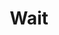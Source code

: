 ---
name: Wait
title: Wait
description: Will make the code wait for specified amount of time, in ms
example: |
    using System;
    public class CPHInline
    {
        public bool Execute()
        {
            CPH.SendMessage("This is the first message.");
            
            //Wait 5 seconds
            CPH.Wait(5000);
            
            CPH.SendMessage("This is the second message.");
            return true;
        }
    }
---